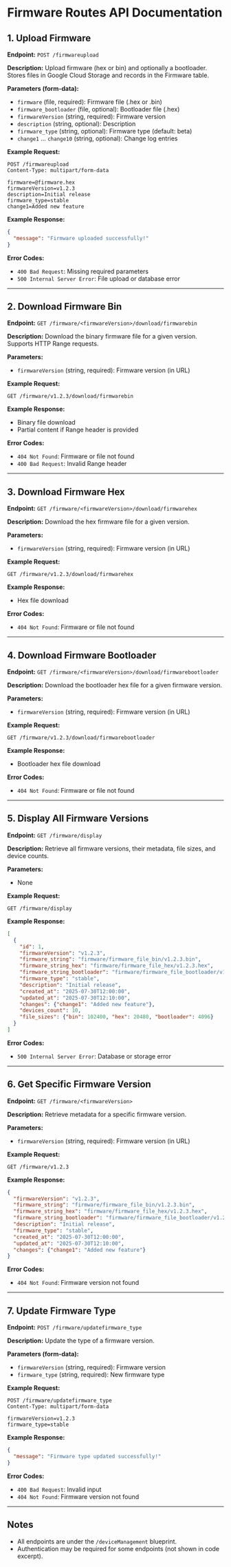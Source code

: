 # Firmware Routes API Documentation

## 1. Upload Firmware

**Endpoint:** `POST /firmwareupload`

**Description:**
Upload firmware (hex or bin) and optionally a bootloader. Stores files in Google Cloud Storage and records in the Firmware table.

**Parameters (form-data):**
- `firmware` (file, required): Firmware file (.hex or .bin)
- `firmware_bootloader` (file, optional): Bootloader file (.hex)
- `firmwareVersion` (string, required): Firmware version
- `description` (string, optional): Description
- `firmware_type` (string, optional): Firmware type (default: beta)
- `change1` ... `change10` (string, optional): Change log entries

**Example Request:**
```http
POST /firmwareupload
Content-Type: multipart/form-data

firmware=@firmware.hex
firmwareVersion=v1.2.3
description=Initial release
firmware_type=stable
change1=Added new feature
```

**Example Response:**
```json
{
  "message": "Firmware uploaded successfully!"
}
```

**Error Codes:**
- `400 Bad Request`: Missing required parameters
- `500 Internal Server Error`: File upload or database error

---

## 2. Download Firmware Bin

**Endpoint:** `GET /firmware/<firmwareVersion>/download/firmwarebin`

**Description:**
Download the binary firmware file for a given version. Supports HTTP Range requests.

**Parameters:**
- `firmwareVersion` (string, required): Firmware version (in URL)

**Example Request:**
```http
GET /firmware/v1.2.3/download/firmwarebin
```

**Example Response:**
- Binary file download
- Partial content if Range header is provided

**Error Codes:**
- `404 Not Found`: Firmware or file not found
- `400 Bad Request`: Invalid Range header

---

## 3. Download Firmware Hex

**Endpoint:** `GET /firmware/<firmwareVersion>/download/firmwarehex`

**Description:**
Download the hex firmware file for a given version.

**Parameters:**
- `firmwareVersion` (string, required): Firmware version (in URL)

**Example Request:**
```http
GET /firmware/v1.2.3/download/firmwarehex
```

**Example Response:**
- Hex file download

**Error Codes:**
- `404 Not Found`: Firmware or file not found

---

## 4. Download Firmware Bootloader

**Endpoint:** `GET /firmware/<firmwareVersion>/download/firmwarebootloader`

**Description:**
Download the bootloader hex file for a given firmware version.

**Parameters:**
- `firmwareVersion` (string, required): Firmware version (in URL)

**Example Request:**
```http
GET /firmware/v1.2.3/download/firmwarebootloader
```

**Example Response:**
- Bootloader hex file download

**Error Codes:**
- `404 Not Found`: Firmware or file not found

---

## 5. Display All Firmware Versions

**Endpoint:** `GET /firmware/display`

**Description:**
Retrieve all firmware versions, their metadata, file sizes, and device counts.

**Parameters:**
- None

**Example Request:**
```http
GET /firmware/display
```

**Example Response:**
```json
[
  {
    "id": 1,
    "firmwareVersion": "v1.2.3",
    "firmware_string": "firmware/firmware_file_bin/v1.2.3.bin",
    "firmware_string_hex": "firmware/firmware_file_hex/v1.2.3.hex",
    "firmware_string_bootloader": "firmware/firmware_file_bootloader/v1.2.3.hex",
    "firmware_type": "stable",
    "description": "Initial release",
    "created_at": "2025-07-30T12:00:00",
    "updated_at": "2025-07-30T12:10:00",
    "changes": {"change1": "Added new feature"},
    "devices_count": 10,
    "file_sizes": {"bin": 102400, "hex": 20480, "bootloader": 4096}
  }
]
```

**Error Codes:**
- `500 Internal Server Error`: Database or storage error

---

## 6. Get Specific Firmware Version

**Endpoint:** `GET /firmware/<firmwareVersion>`

**Description:**
Retrieve metadata for a specific firmware version.

**Parameters:**
- `firmwareVersion` (string, required): Firmware version (in URL)

**Example Request:**
```http
GET /firmware/v1.2.3
```

**Example Response:**
```json
{
  "firmwareVersion": "v1.2.3",
  "firmware_string": "firmware/firmware_file_bin/v1.2.3.bin",
  "firmware_string_hex": "firmware/firmware_file_hex/v1.2.3.hex",
  "firmware_string_bootloader": "firmware/firmware_file_bootloader/v1.2.3.hex",
  "description": "Initial release",
  "firmware_type": "stable",
  "created_at": "2025-07-30T12:00:00",
  "updated_at": "2025-07-30T12:10:00",
  "changes": {"change1": "Added new feature"}
}
```

**Error Codes:**
- `404 Not Found`: Firmware version not found

---

## 7. Update Firmware Type

**Endpoint:** `POST /firmware/updatefirmware_type`

**Description:**
Update the type of a firmware version.

**Parameters (form-data):**
- `firmwareVersion` (string, required): Firmware version
- `firmware_type` (string, required): New firmware type

**Example Request:**
```http
POST /firmware/updatefirmware_type
Content-Type: multipart/form-data

firmwareVersion=v1.2.3
firmware_type=stable
```

**Example Response:**
```json
{
  "message": "Firmware type updated successfully!"
}
```

**Error Codes:**
- `400 Bad Request`: Invalid input
- `404 Not Found`: Firmware version not found

---

## Notes
- All endpoints are under the `/deviceManagement` blueprint.
- Authentication may be required for some endpoints (not shown in code excerpt).
